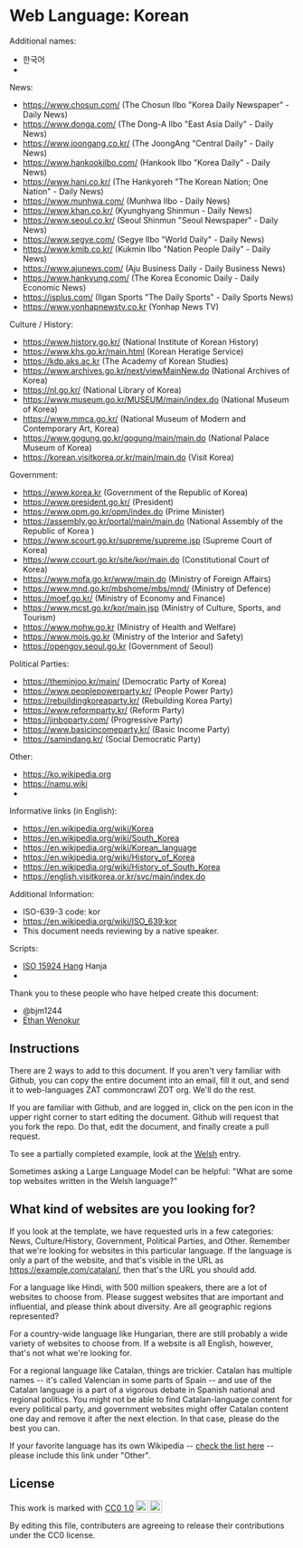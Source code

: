 # Web Language: Korean

Additional names:
- 한국어
- 

News:
- https://www.chosun.com/ (The Chosun Ilbo "Korea Daily Newspaper" - Daily News)
- https://www.donga.com/ (The Dong-A Ilbo "East Asia Daily" - Daily News)
- https://www.joongang.co.kr/ (The JoongAng "Central Daily" - Daily News)
- https://www.hankookilbo.com/ (Hankook Ilbo "Korea Daily" - Daily News)
- https://www.hani.co.kr/ (The Hankyoreh "The Korean Nation; One Nation" - Daily News)
- https://www.munhwa.com/ (Munhwa Ilbo - Daily News)
- https://www.khan.co.kr/ (Kyunghyang Shinmun - Daily News)
- https://www.seoul.co.kr/ (Seoul Shinmun "Seoul Newspaper" - Daily News)
- https://www.segye.com/ (Segye Ilbo "World Daily" - Daily News)
- https://www.kmib.co.kr/ (Kukmin Ilbo "Nation People Daily" - Daily News)
- https://www.ajunews.com/ (Aju Business Daily - Daily Business News)
- https://www.hankyung.com/ (The Korea Economic Daily - Daily Economic News)
- https://isplus.com/ (Ilgan Sports "The Daily Sports" - Daily Sports News)
- https://www.yonhapnewstv.co.kr (Yonhap News TV)

Culture / History:
- https://www.history.go.kr/ (National Institute of Korean History)
- https://www.khs.go.kr/main.html (Korean Heratige Service)
- https://kdp.aks.ac.kr (The Academy of Korean Studies)
- https://www.archives.go.kr/next/viewMainNew.do (National Archives of Korea)
- https://nl.go.kr/ (National Library of Korea)
- https://www.museum.go.kr/MUSEUM/main/index.do (National Museum of Korea)
- https://www.mmca.go.kr/ (National Museum of Modern and Contemporary Art, Korea)
- https://www.gogung.go.kr/gogung/main/main.do (National Palace Museum of Korea)
- https://korean.visitkorea.or.kr/main/main.do (Visit Korea)

Government:
- https://www.korea.kr (Government of the Republic of Korea)
- https://www.president.go.kr/ (President)
- https://www.opm.go.kr/opm/index.do (Prime Minister)
- https://assembly.go.kr/portal/main/main.do (National Assembly of the Republic of Korea )
- https://www.scourt.go.kr/supreme/supreme.jsp (Supreme Court of Korea)
- https://www.ccourt.go.kr/site/kor/main.do (Constitutional Court of Korea)
- https://www.mofa.go.kr/www/main.do (Ministry of Foreign Affairs)
- https://www.mnd.go.kr/mbshome/mbs/mnd/ (Ministry of Defence)
- https://moef.go.kr/ (Ministry of Economy and Finance)
- https://www.mcst.go.kr/kor/main.jsp (Ministry of Culture, Sports, and Tourism)
- https://www.mohw.go.kr (Ministry of Health and Welfare)
- https://www.mois.go.kr (Ministry of the Interior and Safety)
- https://opengov.seoul.go.kr (Government of Seoul)

Political Parties:
- https://theminjoo.kr/main/ (Democratic Party of Korea)
- https://www.peoplepowerparty.kr/ (People Power Party)
- https://rebuildingkoreaparty.kr/ (Rebuilding Korea Party)
- https://www.reformparty.kr/ (Reform Party)
- https://jinboparty.com/ (Progressive Party)
- https://www.basicincomeparty.kr/ (Basic Income Party)
- https://samindang.kr/ (Social Democratic Party)

Other:
- https://ko.wikipedia.org
- https://namu.wiki
- 

Informative links (in English):
- https://en.wikipedia.org/wiki/Korea
- https://en.wikipedia.org/wiki/South_Korea
- https://en.wikipedia.org/wiki/Korean_language
- https://en.wikipedia.org/wiki/History_of_Korea
- https://en.wikipedia.org/wiki/History_of_South_Korea
- https://english.visitkorea.or.kr/svc/main/index.do

Additional Information:
- ISO-639-3 code: kor
- https://en.wikipedia.org/wiki/ISO_639:kor
- This document needs reviewing by a native speaker.


Scripts:
- <a href="https://en.wikipedia.org/wiki/ISO_15924">ISO 15924 Hang</a> Hanja
- 

Thank you to these people who have helped create this document:
- @bjm1244
- [Ethan Wenokur](https://github.com/e-Winnie)

## Instructions

There are 2 ways to add to this document. If you aren't very familiar
with Github, you can copy the entire document into an email, fill it
out, and send it to web-languages ZAT commoncrawl ZOT org. We'll do the rest.

If you are familiar with Github, and are logged in, click on the pen
icon in the upper right corner to start editing the document.
Github will request that you fork the repo. Do that, edit the
document, and finally create a pull request.

To see a partially completed example, look at the
[Welsh](../living/welsh.md) entry.

Sometimes asking a Large Language Model can be helpful: "What are some
top websites written in the Welsh language?"

## What kind of websites are you looking for?

If you look at the template, we have requested urls in a few
categories: News, Culture/History, Government, Political Parties, and
Other. Remember that we're looking for websites in this particular
language. If the language is only a part of the website, and that's
visible in the URL as https://example.com/catalan/, then that's the
URL you should add.

For a language like Hindi, with 500 million speakers, there are a lot
of websites to choose from. Please suggest websites that are important
and influential, and please think about diversity. Are all geographic
regions represented?

For a country-wide language like Hungarian, there are still probably a
wide variety of websites to choose from. If a website is all English,
however, that's not what we're looking for.

For a regional language like Catalan, things are trickier. Catalan has
multiple names -- it's called Valencian in some parts of Spain -- and
use of the Catalan language is a part of a vigorous debate in Spanish
national and regional politics. You might not be able to find
Catalan-language content for every political party, and government
websites might offer Catalan content one day and remove it after
the next election. In that case, please do the best you can.

If your favorite language has its own Wikipedia -- [check the list here](https://en.wikipedia.org/wiki/List_of_Wikipedias) --
please include this link under "Other".

## License

<p xmlns:cc="http://creativecommons.org/ns#" >This work is marked with <a href="https://creativecommons.org/publicdomain/zero/1.0/?ref=chooser-v1" target="_blank" rel="license noopener noreferrer" style="display:inline-block;">CC0 1.0<img style="height:22px!important;margin-left:3px;vertical-align:text-bottom;" src="https://mirrors.creativecommons.org/presskit/icons/cc.svg?ref=chooser-v1" alt=""><img style="height:22px!important;margin-left:3px;vertical-align:text-bottom;" src="https://mirrors.creativecommons.org/presskit/icons/zero.svg?ref=chooser-v1" alt=""></a></p>

By editing this file, contributers are agreeing to release their contributions under the CC0 license.

